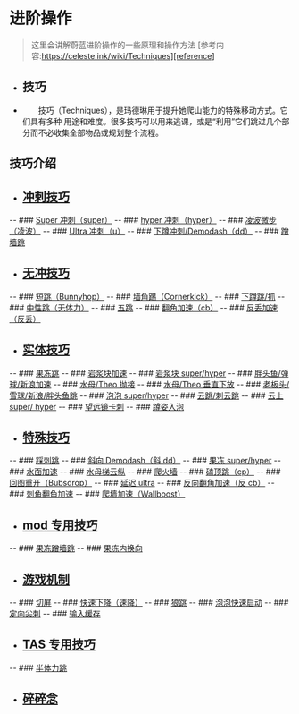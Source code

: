 # 进阶操作

> 这里会讲解蔚蓝进阶操作的一些原理和操作方法
> [参考内容:https://celeste.ink/wiki/Techniques][reference]

- ## 技巧
- &emsp;&emsp;技巧（Techniques），是玛德琳用于提升她爬山能力的特殊移动方式。它们具有多种 用途和难度。很多技巧可以用来逃课，或是“利用”它们跳过几个部分而不必收集全部物品或规划整个流程。

## 技巧介绍


- ## [冲刺技巧](zh-cn/Celeste/Techniques/Dash_Tech/README.md)
-- ### [Super 冲刺（super）](zh-cn/Celeste/Techniques/Dash_Tech/SuperDash.md)
-- ### [hyper 冲刺（hyper）](zh-cn/Celeste/Techniques/Dash_Tech/HyperDash.md)
-- ### [凌波微步（凌波）](zh-cn/Celeste/Techniques/Dash_Tech/WaveDash.md)
-- ### [Ultra 冲刺（u）](zh-cn/Celeste/Techniques/Dash_Tech/UltraDash.md)
-- ### [下蹲冲刺/Demodash（dd）](zh-cn/Celeste/Techniques/Dash_Tech/DemoDash.md)
-- ### [蹭墙跳](zh-cn/Celeste/Techniques/Dash_Tech/WallBounce.md)

- ## [无冲技巧](#)
-- ### [短跳（Bunnyhop）](#)
-- ### [墙角踢（Cornerkick）](#)
-- ### [下蹲跳/抓](#)
-- ### [中性跳（无体力）](#)
-- ### [五跳](#)
-- ### [翻角加速（cb）](#)
-- ### [反丢加速（反丢）](#)

- ## [实体技巧](#)
-- ### [果冻跳](#)
-- ### [岩浆块加速](#)
-- ### [岩浆块 super/hyper](#)
-- ### [胖头鱼/弹球/新浪加速](#)
-- ### [水母/Theo 抛接](#)
-- ### [水母/Theo 垂直下放](#)
-- ### [老板头/雪球/新浪/胖头鱼跳](#)
-- ### [泡泡 super/hyper](#)
-- ### [云跳/刺云跳](#)
-- ### [云上 super/ hyper](#)
-- ### [望远镜卡刺](#)
-- ### [蹲姿入泡](#)

- ## [特殊技巧](#)
-- ### [踩刺跳](#)
-- ### [斜向 Demodash（斜 dd）](#)
-- ### [果冻 super/hyper](#)
-- ### [水面加速](#)
-- ### [水母梯云纵](#)
-- ### [爬火墙](#)
-- ### [磕顶跳（cp）](#)
-- ### [回图重开（Bubsdrop）](#)
-- ### [延迟 ultra](#)
-- ### [反向翻角加速（反 cb）](#)
-- ### [刺角翻角加速](#)
-- ### [爬墙加速（Wallboost）](#)

- ## [mod 专用技巧](#)
-- ### [果冻蹭墙跳](#)
-- ### [果冻内换向](#)

- ## [游戏机制](#)
-- ### [切屏](#)
-- ### [快速下降（速降）](#)
-- ### [狼跳](#)
-- ### [泡泡快速启动](#)
-- ### [定向尖刺](#)
-- ### [输入缓存](#)

- ## [TAS 专用技巧](#)
-- ### [半体力跳](#)

- ## [碎碎念](#)

[reference]: https://celeste.ink/wiki/Techniques